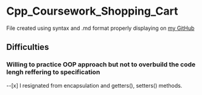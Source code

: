 # Cpp_Coursework_Shopping_Cart
File created using syntax and .md format  properly displaying on [my GitHub](https://github.com/MMadejsza/Cpp_Coursework_Shopping_Cart)
## Difficulties
### Willing to practice OOP approach but not to overbuild the code lengh reffering to specification
--[x] I resignated from encapsulation and getters(), setters() methods.
